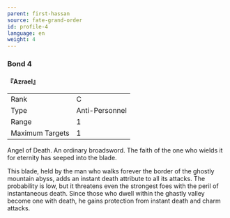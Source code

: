 ```yaml
---
parent: first-hassan
source: fate-grand-order
id: profile-4
language: en
weight: 4
---
```


### Bond 4

#### 『Azrael』

<table>
  <tr><td>Rank</td><td>C</td></tr>
  <tr><td>Type</td><td>Anti-Personnel</td></tr>
  <tr><td>Range</td><td>1</td></tr>
  <tr><td>Maximum Targets</td><td>1</td></tr>
</table>

Angel of Death.
An ordinary broadsword. The faith of the one who wields it for eternity has seeped into the blade.

This blade, held by the man who walks forever the border of the ghostly mountain abyss, adds an instant death attribute to all its attacks. The probability is low, but it threatens even the strongest foes with the peril of instantaneous death. Since those who dwell within the ghastly valley become one with death, he gains protection from instant death and charm attacks.
